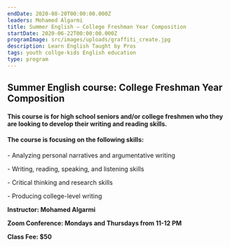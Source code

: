 ```yaml
---
endDate: 2020-08-20T00:00:00.000Z
leaders: Mohamed Algarmi
title: Summer English – College Freshman Year Composition
startDate: 2020-06-22T00:00:00.000Z
programImage: src/images/uploads/graffiti_create.jpg
description: Learn English Taught by Pros
tags: youth collge-kids English education
type: program
---
```

## Summer English course: College Freshman Year Composition

#### This course is for high school seniors and/or college freshmen who they are looking to develop their writing and reading skills.

#### **The course is focusing on the following skills:**

\- Analyzing personal narratives and argumentative writing

\- Writing, reading, speaking, and listening skills

\- Critical thinking and research skills

\- Producing college-level writing

**Instructor: Mohamed Algarmi**

**Zoom Conference: Mondays and Thursdays from 11-12 PM**

**Class Fee: $50**